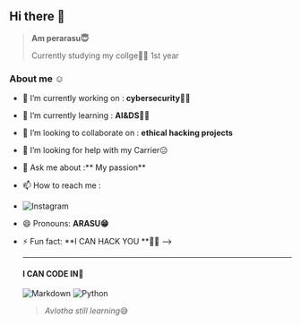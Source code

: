 ## Hi there 👋

> **Am perarasu😇**
> 
> Currently studying my collge🧑‍🏫 1st year

### About me ☺️

- 🔭 I’m currently working on : **cybersecurity**🧑‍💻
- 🌱 I’m currently learning : **AI&DS🧑‍🎓**
- 👯 I’m looking to collaborate on : **ethical hacking projects**
- 🤔 I’m looking for help with my Carrier😑
- 💬 Ask me about :** My passion**
- 📫 How to reach me :
- ![Instagram](https://img.shields.io/badge/<handle>-%23E4405F.svg?logo=Instagram&logoColor=white)
- 😄 Pronouns: **ARASU😁**
- ⚡ Fun fact: **I CAN HACK YOU **🧑‍💻
-->
  ____
  #### I CAN CODE IN🫵
  ![Markdown](https://img.shields.io/badge/markdown-%23000000.svg?logo=markdown&logoColor=white)
  ![Python](https://img.shields.io/badge/python-3670A0?logo=python&logoColor=ffdd54) 

  > *Avlotha still learning*😅
